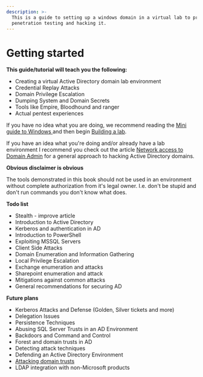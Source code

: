 ```yaml
---
description: >-
  This is a guide to setting up a windows domain in a virtual lab to practice
  penetration testing and hacking it.
---
```


# Getting started

**This guide/tutorial will teach you the following:**

* Creating a virtual Active Directory domain lab environment
* Credential Replay Attacks
* Domain Privilege Escalation
* Dumping System and Domain Secrets
* Tools like Empire, Bloodhound and ranger
* Actual pentest experiences

If you have no idea what you are doing, we recommend reading the [Mini guide to Windows ](https://github.com/chryzsh/DarthSidious/tree/fdd707cf9dbbc2faf3cf3dbbcd712b06fceeee87/labs/stuff/miniguide.md) and then begin [Building a lab](https://github.com/chryzsh/DarthSidious/tree/fdd707cf9dbbc2faf3cf3dbbcd712b06fceeee87/labs/labs/building-a-lab.md).

If you have an idea what you're doing and/or already have a lab environment I recommend you check out the article [Network access to Domain Admin](https://github.com/chryzsh/DarthSidious/tree/fdd707cf9dbbc2faf3cf3dbbcd712b06fceeee87/labs/general/network-access-to-domain-admin.md) for a general approach to hacking Active Directory domains.

**Obvious disclaimer is obvious**

The tools demonstrated in this book should not be used in an environment without complete authorization from it's legal owner. I.e. don't be stupid and don't run commands you don't know what does.

**Todo list**

* Stealth - improve article
* Introduction to Active Directory
* Kerberos and authentication in AD
* Introduction to PowerShell
* Exploiting MSSQL Servers
* Client Side Attacks
* Domain Enumeration and Information Gathering
* Local Privilege Escalation
* Exchange enumeration and attacks
* Sharepoint enumeration and attack
* Mitigations against common attacks
* General recommendations for securing AD

**Future plans**

* Kerberos Attacks and Defense \(Golden, Silver tickets and more\)
* Delegation Issues
* Persistence Techniques
* Abusing SQL Server Trusts in an AD Environment
* Backdoors and Command and Control
* Forest and domain trusts in AD
* Detecting attack techniques
* Defending an Active Directory Environment
* [Attacking domain trusts](http://www.harmj0y.net/blog/redteaming/a-guide-to-attacking-domain-trusts/)
* LDAP integration with non-Microsoft products

